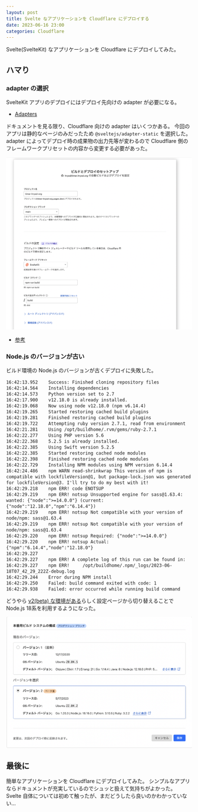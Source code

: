 ```yaml
---
layout: post
title: Svelte なアプリケーションを Cloudflare にデプロイする
date: 2023-06-16 23:00
categories: Cloudflare
---
```


Svelte(SvelteKit) なアプリケーションを Cloudflare にデプロイしてみた。

## ハマり

### adapter の選択

SvelteKit アプリのデプロイにはデプロイ先向けの adapter が必要になる。

- [Adapters](https://kit.svelte.jp/docs/adapters)

ドキュメントを見る限り、Cloudflare 向けの adapter はいくつかある。
今回のアプリは静的なページのみだったため `@sveltejs/adapter-static` を選択した。
adapter によってデプロイ時の成果物の出力先等が変わるので Cloudflare 側のフレームワークプリセットの内容から変更する必要があった。

![](/assets/images/cloudflare_build_settings.png)

- [参考](https://developers.cloudflare.com/pages/framework-guides/deploy-a-svelte-site/)

### Node.js のバージョンが古い

ビルド環境の Node.js のバージョンが古くデプロイに失敗した。

```
16:42:13.952	Success: Finished cloning repository files
16:42:14.564	Installing dependencies
16:42:14.573	Python version set to 2.7
16:42:17.900	v12.18.0 is already installed.
16:42:19.068	Now using node v12.18.0 (npm v6.14.4)
16:42:19.265	Started restoring cached build plugins
16:42:19.281	Finished restoring cached build plugins
16:42:19.722	Attempting ruby version 2.7.1, read from environment
16:42:21.281	Using /opt/buildhome/.rvm/gems/ruby-2.7.1
16:42:22.277	Using PHP version 5.6
16:42:22.368	5.2.5 is already installed.
16:42:22.385	Using Swift version 5.2.5
16:42:22.385	Started restoring cached node modules
16:42:22.398	Finished restoring cached node modules
16:42:22.729	Installing NPM modules using NPM version 6.14.4
16:42:24.486	npm WARN read-shrinkwrap This version of npm is compatible with lockfileVersion@1, but package-lock.json was generated for lockfileVersion@3. I'll try to do my best with it!
16:42:29.218	npm ERR! code ENOTSUP
16:42:29.219	npm ERR! notsup Unsupported engine for sass@1.63.4: wanted: {"node":">=14.0.0"} (current: {"node":"12.18.0","npm":"6.14.4"})
16:42:29.219	npm ERR! notsup Not compatible with your version of node/npm: sass@1.63.4
16:42:29.219	npm ERR! notsup Not compatible with your version of node/npm: sass@1.63.4
16:42:29.220	npm ERR! notsup Required: {"node":">=14.0.0"}
16:42:29.220	npm ERR! notsup Actual:   {"npm":"6.14.4","node":"12.18.0"}
16:42:29.227	
16:42:29.227	npm ERR! A complete log of this run can be found in:
16:42:29.227	npm ERR!     /opt/buildhome/.npm/_logs/2023-06-18T07_42_29_222Z-debug.log
16:42:29.244	Error during NPM install
16:42:29.250	Failed: build command exited with code: 1
16:42:29.938	Failed: error occurred while running build command
```

どうやら [v2(beta) な環境がある](https://developers.cloudflare.com/pages/platform/language-support-and-tools/)らしく設定ページから切り替えることで Node.js 18系を利用するようになった。

![cloudflare_nodejs_build_environment](/assets/images/cloudflare_nodejs_build_environment.png)

## 最後に

簡単なアプリケーションを Cloudflare にデプロイしてみた。
シンプルなアプリならドキュメントが充実しているのでシュッと扱えて気持ちがよかった。
Svelte 自体については初めて触ったが、まだどうしたら良いのかわかっていない...
